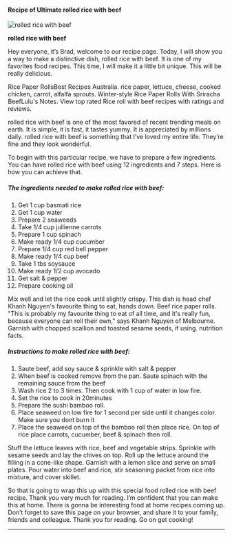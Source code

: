             

#### Recipe of Ultimate rolled rice with beef

![rolled rice with beef](https://img-global.cpcdn.com/recipes/84f64e4791eb518c/751x532cq70/rolled-rice-with-beef-recipe-main-photo.jpg)

**rolled rice with beef**

Hey everyone, it’s Brad, welcome to our recipe page. Today, I will show you a way to make a distinctive dish, rolled rice with beef. It is one of my favorites food recipes. This time, I will make it a little bit unique. This will be really delicious.

Rice Paper RollsBest Recipes Australia. rice paper, lettuce, cheese, cooked chicken, carrot, alfalfa sprouts. Winter-style Rice Paper Rolls With Sriracha BeefLulu's Notes. View top rated Rice roll with beef recipes with ratings and reviews.

rolled rice with beef is one of the most favored of recent trending meals on earth. It is simple, it is fast, it tastes yummy. It is appreciated by millions daily. rolled rice with beef is something that I’ve loved my entire life. They’re fine and they look wonderful.

To begin with this particular recipe, we have to prepare a few ingredients. You can have rolled rice with beef using 12 ingredients and 7 steps. Here is how you can achieve that.

##### The ingredients needed to make rolled rice with beef:

1.  Get 1 cup basmati rice
2.  Get 1 cup water
3.  Prepare 2 seaweeds
4.  Take 1/4 cup jullienne carrots
5.  Prepare 1 cup spinach
6.  Make ready 1/4 cup cucumber
7.  Prepare 1/4 cup red bell pepper
8.  Make ready 1/4 cup beef
9.  Take 1 tbs soysauce
10.  Make ready 1/2 cup avocado
11.  Get salt & pepper
12.  Prepare cooking oil

Mix well and let the rice cook until slightly crispy. This dish is head chef Khanh Nguyen's favourite thing to eat, hands down. Beef rice paper rolls. "This is probably my favourite thing to eat of all time, and it's really fun, because everyone can roll their own," says Khanh Nguyen of Melbourne. Garnish with chopped scallion and toasted sesame seeds, if using. nutrition facts.

##### Instructions to make rolled rice with beef:

1.  Saute beef, add soy sauce & sprinkle with salt & pepper
2.  When beef is cooked remove from the pan. Saute spinach with the remaining sauce from the beef
3.  Wash rice 2 to 3 times. Then cook with 1 cup of water in low fire.
4.  Set the rice to cook in 20minutes
5.  Prepare the sushi bamboo roll.
6.  Place seaweed on low fire for 1 second per side until it changes color. Make sure you dont burn it
7.  Place the seaweed on top of the bamboo roll then place rice. On top of rice place carrots, cucumber, beef & spinach then roll.

Stuff the lettuce leaves with rice, beef and vegetable strips. Sprinkle with sesame seeds and lay the chives on top. Roll up the lettuce around the filling in a cone-like shape. Garnish with a lemon slice and serve on small plates. Pour water into beef and rice, stir seasoning packet from rice into mixture, and cover skillet.

So that is going to wrap this up with this special food rolled rice with beef recipe. Thank you very much for reading. I’m confident that you can make this at home. There is gonna be interesting food at home recipes coming up. Don’t forget to save this page on your browser, and share it to your family, friends and colleague. Thank you for reading. Go on get cooking!

* * *